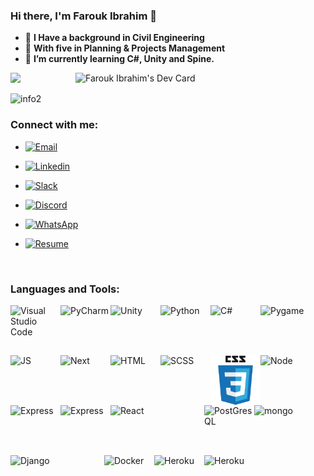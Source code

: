 ### Hi there, I'm Farouk Ibrahim 👋

<!--
**FaroukIbrahim-FII/FaroukIbrahim-FII** is a ✨ _special_ ✨ repository because its `README.md` (this file) appears on your GitHub profile.

Here are some ideas to get you started:
-->
- 👷 **I Have a background in Civil Engineering**
- 📅 **With five in Planning & Projects Management**
- 🌱 **I’m currently learning C#, Unity and Spine.**


![](https://visitor-badge.glitch.me/badge?page_id=FaroukIbrahim-FII)
<a href="https://app.daily.dev/Farouk"><img align="right" src="https://api.daily.dev/devcards/48489a8652f744c8963c73301b30326a.png?r=lzv" width="400" alt="Farouk Ibrahim's Dev Card"/></a>

<!-- [![Anurag's GitHub stats](https://github-readme-stats.vercel.app/api?username=FaroukIbrahim-FII)](https://github.com/anuraghazra/github-readme-stats) -->
![info2](https://github-readme-stats.vercel.app/api/top-langs/?username=FaroukIbrahim-FII&layout=compact)

### Connect with me:

* [![Email](https://img.shields.io/badge/-Email-purple?style=flat&logo=Yahoo&logoColor=white)](mailto:farouk94i@yahoo.com)

* [![Linkedin](https://img.shields.io/badge/-LinkedIn-blue?style=flat&logo=Linkedin&logoColor=white)](https://www.linkedin.com/in/faroukibrahim/)

* [![Slack](https://img.shields.io/badge/Slack-4A154B?style=flat&logo=slack&logoColor=white)](https://ltuc-asac.slack.com/team/U024VGEBA11)

* [![Discord](https://img.shields.io/badge/Discord-7289DA?style=flat&logo=discord&logoColor=white)](https://discordapp.com/users/7227/)

* [![WhatsApp](https://img.shields.io/badge/WhatsApp-25D366?style=flat&logo=whatsapp&logoColor=white)](https://wa.me/00962796914540)

* [![Resume](https://img.shields.io/badge/resume-blue?style=flat&logo=cv&logoColor=white)](https://drive.google.com/file/d/1u1AIWyf2vNhH_LeQmbWHfEgSNQIZo5JC/view?usp=sharing)


<br/>

### Languages and Tools:
<img align="left" alt="Visual Studio Code" width ="80px" height="80" src="https://cdn.icon-icons.com/icons2/2107/PNG/512/file_type_vscode_icon_130084.png" /><img align="left" alt="PyCharm" width ="80px" height="80" src="https://upload.wikimedia.org/wikipedia/commons/thumb/1/1d/PyCharm_Icon.svg/1200px-PyCharm_Icon.svg.png" /> <img align="left" alt="Unity" width ="80px" height="80" src="https://logos-download.com/wp-content/uploads/2019/11/Unity_Web_Player_Logo.png" /> <img align="left" alt="Python" width ="80px" height="80" src="https://qph.fs.quoracdn.net/main-qimg-27d25d3fd343a3d2e4384c7f0eeaf785" /> <img align="left" alt="C#" width ="80px" height="80" src="https://seeklogo.com/images/C/c-sharp-c-logo-02F17714BA-seeklogo.com.png" /><img align="left" alt="Pygame" width ="100px" height="80" src="https://upload.wikimedia.org/wikipedia/commons/a/a9/Pygame_logo.gif" /> <img align="left" alt="JS" width ="80px" height="80" src="https://upload.wikimedia.org/wikipedia/commons/thumb/9/99/Unofficial_JavaScript_logo_2.svg/2048px-Unofficial_JavaScript_logo_2.svg.png" /> <img align="left" alt="Next" width="80px" height="80" src="https://camo.githubusercontent.com/c457309037aabdce151cc0e197d6db98234a31636ef41f2cc1c339832fe20de3/68747470733a2f2f63646e2e61757468302e636f6d2f626c6f672f6c6f676f732f6e6578746a732d6c6f676f2e706e67" /> <img align="left" alt="HTML" width ="80px" height="80" src="https://upload.wikimedia.org/wikipedia/commons/thumb/6/61/HTML5_logo_and_wordmark.svg/512px-HTML5_logo_and_wordmark.svg.png" /><img align="left" src="https://upload.wikimedia.org/wikipedia/commons/thumb/9/96/Sass_Logo_Color.svg/1280px-Sass_Logo_Color.svg.png" alt="SCSS" width ="80px" height="80"/> <img align="left" src="https://raw.githubusercontent.com/devicons/devicon/master/icons/css3/css3-original-wordmark.svg" alt="css3" width="80" height="80"/> <img align="left" alt="Node" width ="80px" height="80" src="https://miro.medium.com/max/560/1*hAAm71eC0mIg3RIA6S4-DQ.png" /> <img align="left" alt="Express" width ="80px" height="80" src="https://expressjs.com/images/express-facebook-share.png" /><img align="left" alt="Express" width ="80px" height="80" src="https://cdn.icon-icons.com/icons2/2415/PNG/512/bootstrap_plain_wordmark_logo_icon_146620.png" /> <img align="left" alt="React" width="150px" src="https://northell.design/wp-content/uploads/2021/11/1pHsEux2h8wc3-yNCQNwz0A.jpeg" /><img align="left" src="https://www.unixmen.com/wp-content/uploads/2017/07/postgresql-logo.png" alt="PostGresQL" width ="80px" height="80"><img align="left" src="https://cdn.buttercms.com/6IOYf3uRJMGxcpXMTswN" alt="mongo" width ="80px" height="80"> <img align="left" src="https://soshace.com/wp-content/uploads/2021/01/879-png-3.png" alt="Django" width ="150px"> <img align="left" src="https://www.docker.com/sites/default/files/d8/2019-07/vertical-logo-monochromatic.png" alt="Docker" width ="80px" height="80"> <img src="https://logowik.com/content/uploads/images/heroku8748.jpg" alt="Heroku" width ="80px" height="80"> <img align="left" src="https://cms-assets.tutsplus.com/uploads/users/34/syllabuses/1160/preview_image/chartjs-tutsplus.jpg" alt="Heroku" width ="80px" height="80">



